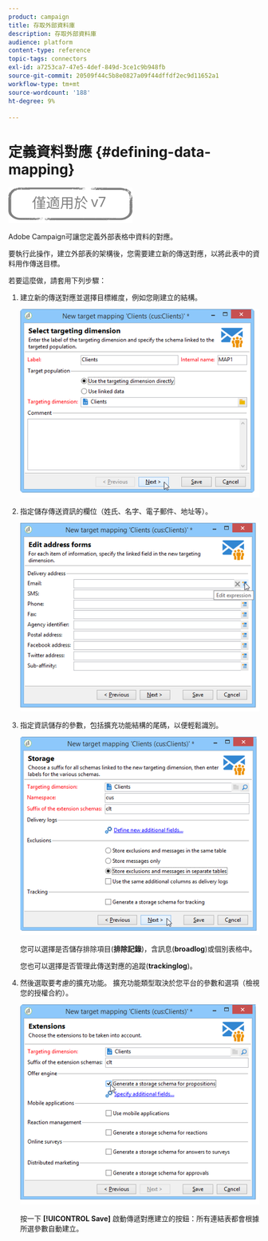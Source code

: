 ```yaml
---
product: campaign
title: 存取外部資料庫
description: 存取外部資料庫
audience: platform
content-type: reference
topic-tags: connectors
exl-id: a7253ca7-47e5-4def-849d-3ce1c9b948fb
source-git-commit: 20509f44c5b8e0827a09f44dffdf2ec9d11652a1
workflow-type: tm+mt
source-wordcount: '188'
ht-degree: 9%

---
```


# 定義資料對應 {#defining-data-mapping}

![](../../assets/v7-only.svg)

Adobe Campaign可讓您定義外部表格中資料的對應。

要執行此操作，建立外部表的架構後，您需要建立新的傳送對應，以將此表中的資料用作傳送目標。

若要這麼做，請套用下列步驟：

1. 建立新的傳送對應並選擇目標維度，例如您剛建立的結構。

   ![](assets/wf_new_mapping_create_fda.png)

1. 指定儲存傳送資訊的欄位（姓氏、名字、電子郵件、地址等）。

   ![](assets/wf_new_mapping_define_join.png)

1. 指定資訊儲存的參數，包括擴充功能結構的尾碼，以便輕鬆識別。

   ![](assets/wf_new_mapping_define_names.png)

   您可以選擇是否儲存排除項目(**排除記錄**)，含訊息(**broadlog**)或個別表格中。

   您也可以選擇是否管理此傳送對應的追蹤(**trackinglog**)。

1. 然後選取要考慮的擴充功能。 擴充功能類型取決於您平台的參數和選項（檢視您的授權合約）。

   ![](assets/wf_new_mapping_define_extensions.png)

   按一下 **[!UICONTROL Save]** 啟動傳遞對應建立的按鈕：所有連結表都會根據所選參數自動建立。
